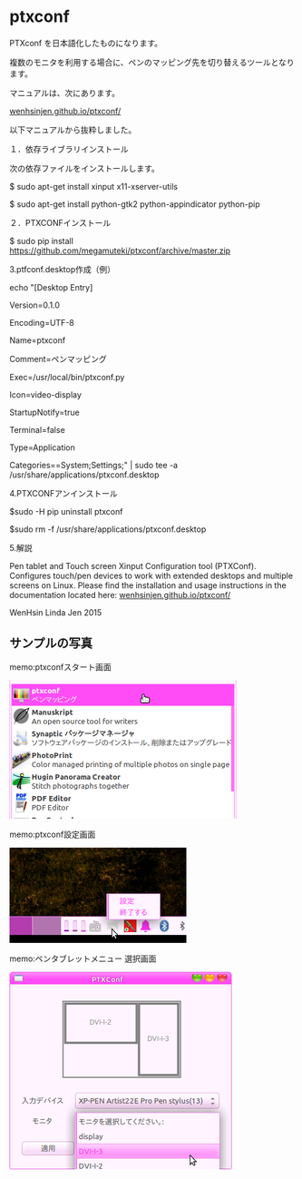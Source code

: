 # ptxconf
PTXconf を日本語化したものになります。

複数のモニタを利用する場合に、ペンのマッピング先を切り替えるツールとなります。

マニュアルは、次にあります。

[wenhsinjen.github.io/ptxconf/](http://wenhsinjen.github.io/ptxconf/)

以下マニュアルから抜粋しました。

１．依存ライブラリインストール

次の依存ファイルをインストールします。

$ sudo apt-get install xinput x11-xserver-utils 

$ sudo apt-get install python-gtk2 python-appindicator  python-pip



２．PTXCONFインストール

$ sudo pip install  https://github.com/megamuteki/ptxconf/archive/master.zip 



3.ptfconf.desktop作成（例）

echo "[Desktop Entry]

Version=0.1.0 

Encoding=UTF-8

Name=ptxconf

Comment=ペンマッピング

Exec=/usr/local/bin/ptxconf.py

Icon=video-display

StartupNotify=true

Terminal=false

Type=Application

Categories==System;Settings;" | sudo tee -a  /usr/share/applications/ptxconf.desktop



4.PTXCONFアンインストール

$sudo -H pip uninstall  ptxconf 

$sudo rm  -f  /usr/share/applications/ptxconf.desktop
	

5.解説

Pen tablet and Touch screen Xinput Configuration tool (PTXConf). Configures touch/pen devices to work with extended desktops and multiple screens on Linux.
Please find the installation and usage instructions in the documentation located here: [wenhsinjen.github.io/ptxconf/](http://wenhsinjen.github.io/ptxconf/)

WenHsin Linda Jen 2015



## サンプルの写真

memo:ptxconfスタート画面

![ptxconf](https://github.com/megamuteki/images/blob/master/ptxconf/ptxconf01.png)



memo:ptxconf設定画面

![ptxconf](https://github.com/megamuteki/images/blob/master/ptxconf/ptxconf02.png)



memo:ペンタブレットメニュー 選択画面

![ptxconf](https://github.com/megamuteki/images/blob/master/ptxconf/ptxconf03.png)



